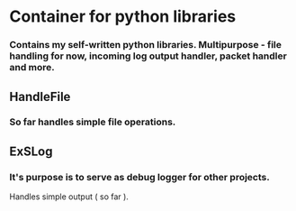 # Container for python libraries

### Contains my self-written python libraries. Multipurpose - file handling for now, incoming log output handler, packet handler and more.

## HandleFile
### So far handles simple file operations.

## ExSLog
### It's purpose is to serve as debug logger for other projects.
Handles simple output ( so far ).
